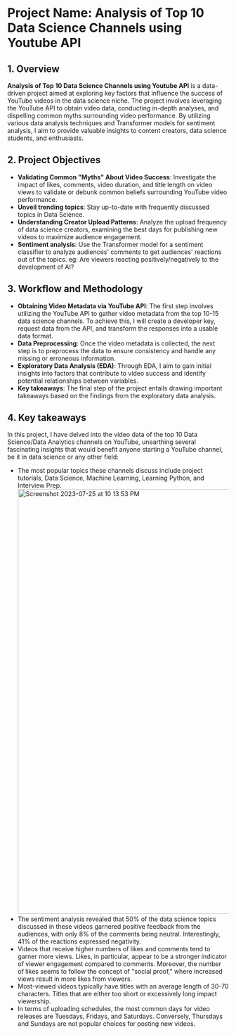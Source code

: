 # Project Name: Analysis of Top 10 Data Science Channels using Youtube API

## 1. Overview
**Analysis of Top 10 Data Science Channels using Youtube API** is a data-driven project aimed at exploring key factors that influence the success of YouTube videos in the data science niche. The project involves leveraging the YouTube API to obtain video data, conducting in-depth analyses, and dispelling common myths surrounding video performance. By utilizing various data analysis techniques and Transformer models for sentiment analysis, I aim to provide valuable insights to content creators, data science students, and enthusiasts.

## 2. Project Objectives
- **Validating Common "Myths" About Video Success**: Investigate the impact of likes, comments, video duration, and title length on video views to validate or debunk common beliefs surrounding YouTube video performance.
- **Unveil trending topics**: Stay up-to-date with frequently discussed topics in Data Science.
- **Understanding Creator Upload Patterns**: Analyze the upload frequency of data science creators, examining the best days for publishing new videos to maximize audience engagement.
- **Sentiment analysis**: Use the Transformer model for a sentiment classifier to analyze audiences' comments to get audiences' reactions out of the topics. eg: Are viewers reacting positively/negatively to the development of AI?

## 3. Workflow and Methodology
- **Obtaining Video Metadata via YouTube API**: The first step involves utilizing the YouTube API to gather video metadata from the top 10-15 data science channels. To achieve this, I will create a developer key, request data from the API, and transform the responses into a usable data format. 
- **Data Preprocessing**: Once the video metadata is collected, the next step is to preprocess the data to ensure consistency and handle any missing or erroneous information. 
- **Exploratory Data Analysis (EDA)**: Through EDA, I aim to gain initial insights into factors that contribute to video success and identify potential relationships between variables.
- **Key takeaways**: The final step of the project entails drawing important takeaways based on the findings from the exploratory data analysis. 

## 4. Key takeaways
In this project, I have delved into the video data of the top 10 Data Science/Data Analytics channels on YouTube, unearthing several fascinating insights that would benefit anyone starting a YouTube channel, be it in data science or any other field:
- The most popular topics these channels discuss include project tutorials, Data Science, Machine Learning, Learning Python, and Interview Prep.
  <img width="966" alt="Screenshot 2023-07-25 at 10 13 53 PM" src="https://github.com/ChloeHo12/Analysis-of-Top-10-Data-Science-Channels-using-Youtube-API/assets/98048503/a898cb1a-c239-4853-84e5-c4d94e8ae938">
- The sentiment analysis revealed that 50% of the data science topics discussed in these videos garnered positive feedback from the audiences, with only 8% of the comments being neutral. Interestingly, 41% of the reactions expressed negativity.
- Videos that receive higher numbers of likes and comments tend to garner more views. Likes, in particular, appear to be a stronger indicator of viewer engagement compared to comments. Moreover, the number of likes seems to follow the concept of "social proof," where increased views result in more likes from viewers.
- Most-viewed videos typically have titles with an average length of 30-70 characters. Titles that are either too short or excessively long impact viewership.
- In terms of uploading schedules, the most common days for video releases are Tuesdays, Fridays, and Saturdays. Conversely, Thursdays and Sundays are not popular choices for posting new videos.

